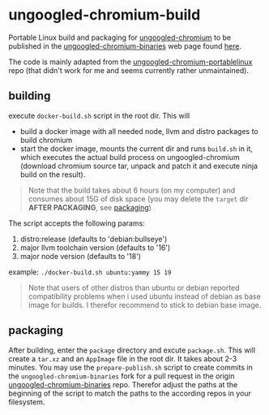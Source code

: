 # ungoogled-chromium-build

Portable Linux build and packaging for [ungoogled-chromium](https://github.com/ungoogled-software/ungoogled-chromium) to be published in the
[ungoogled-chromium-binaries](https://github.com/ungoogled-software/ungoogled-chromium-binaries) web page found [here](https://ungoogled-software.github.io/ungoogled-chromium-binaries/).

The code is mainly adapted from the [ungoogled-chromium-portablelinux](https://github.com/ungoogled-software/ungoogled-chromium-portablelinux) repo (that didn't work for me and seems currently rather unmaintained).

## building
execute `docker-build.sh` script in the root dir. This will
* build a docker image with all needed node, llvm and distro packages to build chromium
* start the docker image, mounts the current dir and runs `build.sh` in it, which executes the actual build process on ungoogled-chromium (download chromium source tar, unpack and patch it and execute ninja build on the result).

>Note that the build takes about 6 hours (on my computer) and consumes about 15G of disk space (you may delete the `target` dir __AFTER PACKAGING__, see [packaging](#packaging))

The script accepts the following params:
1. distro:release (defaults to 'debian:bullseye')
2. major llvm toolchain version (defaults to '16')
3. major node version (defaults to '18')

example: `./docker-build.sh ubuntu:yammy 15 19`

>Note that users of other distros than ubuntu or debian reported compatibility problems when i used ubuntu instead of debian as base image for builds. I therefor recommend to stick to debian base image.

## packaging
After building, enter the `package` directory and excute `package.sh`. This will create a `tar.xz` and an `AppImage` file in the root dir. It takes about 2-3 minutes.
You may use the `prepare-publish.sh` script to create commits in the `ungoogled-chromium-binaries` fork for a pull request in the origin [ungoogled-chromium-binaries](https://github.com/ungoogled-software/ungoogled-chromium-binaries) repo. Therefor adjust the paths at the beginning of the script to match the paths to the according repos in your filesystem.
